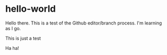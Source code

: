 # hello-world

Hello there.  This is a test of the Github editor/branch process.  I'm learning as I go.

This is just a test

Ha ha!
